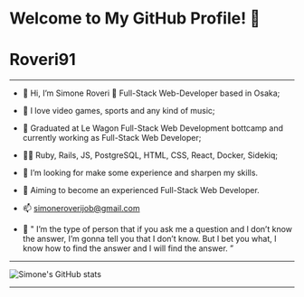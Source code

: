 # Welcome to My GitHub Profile! 🌟

# Roveri91

---

- 👋 Hi, I’m Simone Roveri :pizza: Full-Stack Web-Developer based in Osaka;
- 👀 I love video games, sports and any kind of music;
- 🌱 Graduated at Le Wagon Full-Stack Web Development bottcamp and currently working as Full-Stack Web Developer;
- :man_technologist: Ruby, Rails, JS, PostgreSQL, HTML, CSS, React, Docker, Sidekiq; 
- 💞️ I’m looking for make some experience and sharpen my skills.
- :goal_net: Aiming to become an experienced Full-Stack Web Developer.
- 📫 simoneroverijob@gmail.com


- :loudspeaker: " I’m the type of person that if you ask me a question and I don’t know the answer, 
  I’m gonna tell you that I don’t know. 
  But I bet you what, I know how to find the answer and I will find the answer. ”

---
 
![Simone's GitHub stats](https://github-readme-stats.vercel.app/api?username=Roveri91&show_icons=true&theme=panda)

---
